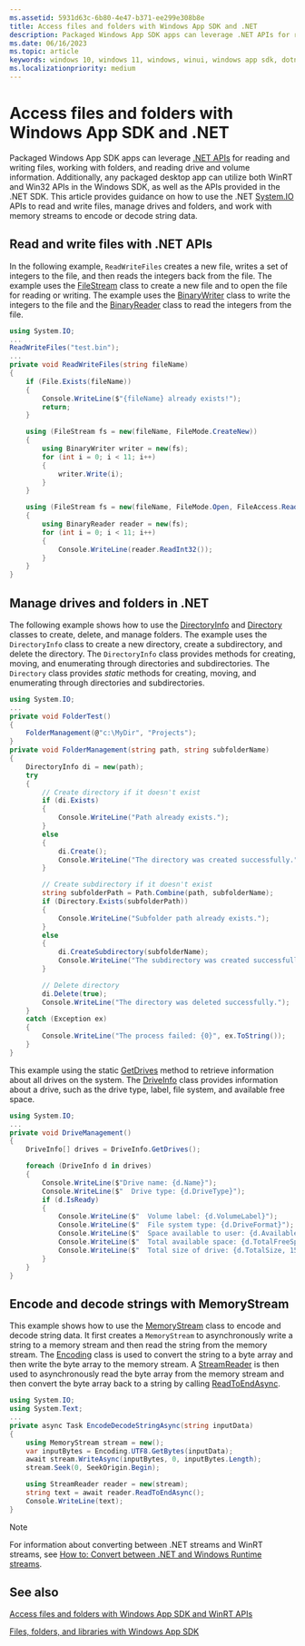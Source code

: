 ```yaml
---
ms.assetid: 5931d63c-6b80-4e47-b371-ee299e308b8e
title: Access files and folders with Windows App SDK and .NET
description: Packaged Windows App SDK apps can leverage .NET APIs for reading and writing files, working with folders, and reading drive and volume information.
ms.date: 06/16/2023
ms.topic: article
keywords: windows 10, windows 11, windows, winui, windows app sdk, dotnet
ms.localizationpriority: medium
---
```

# Access files and folders with Windows App SDK and .NET

Packaged Windows App SDK apps can leverage [.NET APIs](/dotnet/) for reading and writing files, working with folders, and reading drive and volume information. Additionally, any packaged desktop app can utilize both WinRT and Win32 APIs in the Windows SDK, as well as the APIs provided in the .NET SDK. This article provides guidance on how to use the .NET [System.IO](/dotnet/api/system.io) APIs to read and write files, manage drives and folders, and work with memory streams to encode or decode string data.

## Read and write files with .NET APIs

In the following example, `ReadWriteFiles` creates a new file, writes a set of integers to the file, and then reads the integers back from the file. The example uses the [FileStream](/dotnet/api/system.io.filestream) class to create a new file and to open the file for reading or writing. The example uses the [BinaryWriter](/dotnet/api/system.io.binarywriter) class to write the integers to the file and the [BinaryReader](/dotnet/api/system.io.binaryreader) class to read the integers from the file.

```csharp
using System.IO;
...
ReadWriteFiles("test.bin");
...
private void ReadWriteFiles(string fileName)
{
    if (File.Exists(fileName))
    {
        Console.WriteLine($"{fileName} already exists!");
        return;
    }

    using (FileStream fs = new(fileName, FileMode.CreateNew))
    {
        using BinaryWriter writer = new(fs);
        for (int i = 0; i < 11; i++)
        {
            writer.Write(i);
        }
    }

    using (FileStream fs = new(fileName, FileMode.Open, FileAccess.Read))
    {
        using BinaryReader reader = new(fs);
        for (int i = 0; i < 11; i++)
        {
            Console.WriteLine(reader.ReadInt32());
        }
    }
}
```

## Manage drives and folders in .NET

The following example shows how to use the [DirectoryInfo](/dotnet/api/system.io.directoryinfo) and [Directory](/dotnet/api/system.io.directory) classes to create, delete, and manage folders. The example uses the `DirectoryInfo` class to create a new directory, create a subdirectory, and delete the directory. The `DirectoryInfo` class provides methods for creating, moving, and enumerating through directories and subdirectories. The `Directory` class provides *static* methods for creating, moving, and enumerating through directories and subdirectories.

```csharp
using System.IO;
...
private void FolderTest()
{
    FolderManagement(@"c:\MyDir", "Projects");
}
private void FolderManagement(string path, string subfolderName)
{
    DirectoryInfo di = new(path);
    try
    {
        // Create directory if it doesn't exist
        if (di.Exists)
        {
            Console.WriteLine("Path already exists.");
        }
        else
        {
            di.Create();
            Console.WriteLine("The directory was created successfully.");
        }

        // Create subdirectory if it doesn't exist
        string subfolderPath = Path.Combine(path, subfolderName);
        if (Directory.Exists(subfolderPath))
        {
            Console.WriteLine("Subfolder path already exists.");
        }
        else
        {
            di.CreateSubdirectory(subfolderName);
            Console.WriteLine("The subdirectory was created successfully.");
        }

        // Delete directory
        di.Delete(true);
        Console.WriteLine("The directory was deleted successfully.");
    }
    catch (Exception ex)
    {
        Console.WriteLine("The process failed: {0}", ex.ToString());
    }
}
```

This example using the static [GetDrives](/dotnet/api/system.io.driveinfo.getdrives) method to retrieve information about all drives on the system. The [DriveInfo](/dotnet/api/system.io.driveinfo) class provides information about a drive, such as the drive type, label, file system, and available free space.

```csharp
using System.IO;
...
private void DriveManagement()
{
    DriveInfo[] drives = DriveInfo.GetDrives();

    foreach (DriveInfo d in drives)
    {
        Console.WriteLine($"Drive name: {d.Name}");
        Console.WriteLine($"  Drive type: {d.DriveType}");
        if (d.IsReady)
        {
            Console.WriteLine($"  Volume label: {d.VolumeLabel}");
            Console.WriteLine($"  File system type: {d.DriveFormat}");
            Console.WriteLine($"  Space available to user: {d.AvailableFreeSpace, 15} bytes");
            Console.WriteLine($"  Total available space: {d.TotalFreeSpace, 15} bytes");
            Console.WriteLine($"  Total size of drive: {d.TotalSize, 15} bytes ");
        }
    }
}
```

## Encode and decode strings with MemoryStream

This example shows how to use the [MemoryStream](/dotnet/api/system.io.memorystream) class to encode and decode string data. It first creates a `MemoryStream` to asynchronously write a string to a memory stream and then read the string from the memory stream. The [Encoding](/dotnet/api/system.text.encoding) class is used to convert the string to a byte array and then write the byte array to the memory stream. A [StreamReader](/dotnet/api/system.io.streamreader) is then used to asynchronously read the byte array from the memory stream and then convert the byte array back to a string by calling [ReadToEndAsync](/dotnet/api/system.io.streamreader.readtoendasync).

```csharp
using System.IO;
using System.Text;
...
private async Task EncodeDecodeStringAsync(string inputData)
{
    using MemoryStream stream = new();
    var inputBytes = Encoding.UTF8.GetBytes(inputData);
    await stream.WriteAsync(inputBytes, 0, inputBytes.Length);
    stream.Seek(0, SeekOrigin.Begin);

    using StreamReader reader = new(stream);
    string text = await reader.ReadToEndAsync();
    Console.WriteLine(text);
}
```

> [!NOTE]
> For information about converting between .NET streams and WinRT streams, see [How to: Convert between .NET and Windows Runtime streams](/dotnet/standard/io/how-to-convert-between-dotnet-streams-and-winrt-streams).

## See also

[Access files and folders with Windows App SDK and WinRT APIs](winrt-files.md)

[Files, folders, and libraries with Windows App SDK](index.md)
